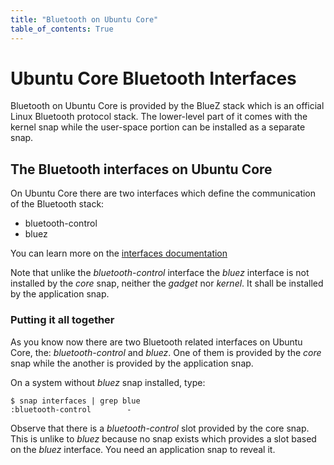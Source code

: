 ```yaml
---
title: "Bluetooth on Ubuntu Core"
table_of_contents: True
---
```


# Ubuntu Core Bluetooth Interfaces

Bluetooth on Ubuntu Core is provided by the BlueZ stack which is an official
Linux Bluetooth protocol stack. The lower-level part of it comes with the kernel
snap while the user-space portion can be installed as a separate snap.

## The Bluetooth interfaces on Ubuntu Core

On Ubuntu Core there are two interfaces which define the communication of the
Bluetooth stack:

 * bluetooth-control
 * bluez

You can learn more on the [interfaces
documentation](https://docs.ubuntu.com/core/en/reference/interfaces/index)

Note that unlike the *bluetooth-control* interface the *bluez* interface is not
installed by the *core* snap, neither the *gadget* nor *kernel*. It shall be
installed by the application snap.

### Putting it all together

As you know now there are two Bluetooth related interfaces on Ubuntu Core, the:
*bluetooth-control* and *bluez*. One of them is provided by the *core* snap
while the another is provided by the application snap.

On a system without *bluez* snap installed, type:

```
$ snap interfaces | grep blue
:bluetooth-control        -
```

Observe that there is a *bluetooth-control* slot provided by the core snap. This
is unlike to *bluez* because no snap exists which provides a slot based on the
*bluez* interface. You need an application snap to reveal it.
